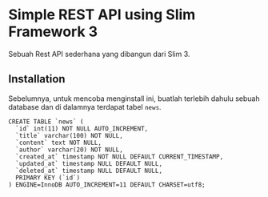 # Simple REST API using Slim Framework 3

Sebuah Rest API sederhana yang dibangun dari Slim 3.

## Installation

Sebelumnya, untuk mencoba menginstall ini, buatlah terlebih dahulu sebuah database dan di dalamnya terdapat tabel `news`.

```
CREATE TABLE `news` (
  `id` int(11) NOT NULL AUTO_INCREMENT,
  `title` varchar(100) NOT NULL,
  `content` text NOT NULL,
  `author` varchar(20) NOT NULL,
  `created_at` timestamp NOT NULL DEFAULT CURRENT_TIMESTAMP,
  `updated_at` timestamp NULL DEFAULT NULL,
  `deleted_at` timestamp NULL DEFAULT NULL,
  PRIMARY KEY (`id`)
) ENGINE=InnoDB AUTO_INCREMENT=11 DEFAULT CHARSET=utf8;
```